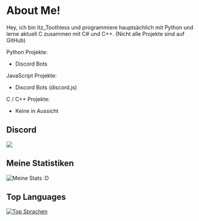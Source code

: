 # About Me!

Hey, ich bin Itz_Toothless und programmiere hauptsächlich mit Python und lerne aktuell C zusammen mit C# und C++.
(Nicht alle Projekte sind auf GitHub)

Python Projekte:
- Discord Bots

JavaScript Projekte:
- Discord Bots (discord.js)

C / C++ Projekte:
- Keine in Aussicht

## Discord

![](https://discord.c99.nl/widget/theme-3/705557092802625576.png)

## Meine Statistiken
![Meine Stats :D](https://github-readme-stats.vercel.app/api?username=Ohnezahn-ZAE&count_private=true&show_icons=true&theme=radical)

## Top Languages  
[![Top Sprachen](https://github-readme-stats.vercel.app/api/top-langs/?username=ohnezahn-zae)](https://github.com/ohnezahn-zae/github-readme-stats)

